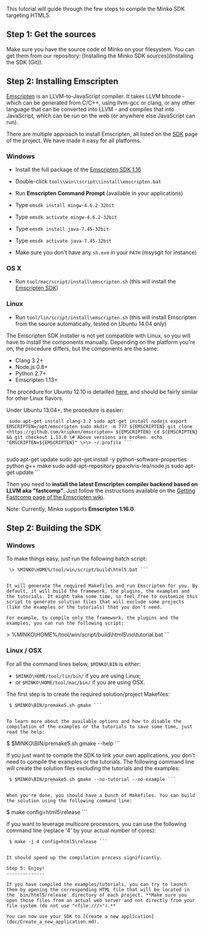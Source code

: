 This tutorial will guide through the few steps to compile the Minko SDK targeting HTML5.

Step 1: Get the sources
-----------------------

Make sure you have the source code of Minko on your filesystem. You can get them from our repository: [Installing the Minko SDK sources](Installing the SDK (Git)).

Step 2: Installing Emscripten
-----------------------------

[Emscripten](https://github.com/kripken/emscripten/) is an LLVM-to-JavaScript compiler. It takes LLVM bitcode - which can be generated from C/C++, using llvm-gcc or clang, or any other language that can be converted into LLVM - and compiles that into JavaScript, which can be run on the web (or anywhere else JavaScript can run).

There are multiple approach to install Emscripten, all listed on the [SDK](https://github.com/kripken/emscripten/wiki/Emscripten-SDK) page of the project. We have made it easy for all platforms.

### Windows

-   Install the full package of the [Emscripten SDK 1.16](https://github.com/kripken/emscripten/wiki/Emscripten-SDK#wiki-downloads)
-   Double-click `tool\\win\\script\\install\emscripten.bat`



-   Run **Emscripten Command Prompt** (available in your applications)
-   Type `emsdk install mingw-4.6.2-32bit`
-   Type `emsdk activate mingw-4.6.2-32bit`
-   Type `emsdk install java-7.45-32bit`
-   Type `emsdk activate java-7.45-32bit`
-   Make sure you don't have any `sh.exe` in your `PATH` (msysgit for instance)



### OS X

-   Run `tool/mac/script/install\emscripten.sh` (this will install the [Emscripten SDK](https://github.com/kripken/emscripten/wiki/Emscripten-SDK#wiki-downloads))

### Linux

-   Run `tool/lin/script/install\emscripten.sh` (this will install Emscripten from the source automatically, tested on Ubuntu 14.04 only)

 The Emscripten SDK installer is not yet compatible with Linux, so you will have to install the components manually. Depending on the platform you're on, the procedure differs, but the components are the same:

-   Clang 3.2+
-   Node.js 0.8+
-   Python 2.7+
-   Emscripten 1.13+

The procedure for Ubuntu 12.10 is detailled [here](https://github.com/kripken/emscripten/wiki/Getting-Started-on-Ubuntu-12.10), and should be fairly similar for other Linux flavors.

Under Ubuntu 13.04+, the procedure is easier:

```
 sudo apt-get install clang-3.2 sudo apt-get install nodejs export EMSCRIPTEN=/opt/emscripten sudo mkdir -m 777 ${EMSCRIPTEN} git clone <https://github.com/kripken/emscripten> ${EMSCRIPTEN} cd ${EMSCRIPTEN} && git checkout 1.13.0 \# Above versions are broken. echo "EMSCRIPTEN=${EMSCRIPTEN}" \>\> ~/.profile ```


```
 sudo apt-get update sudo apt-get install -y python-software-properties python g++ make sudo add-apt-repository ppa:chris-lea/node.js sudo apt-get update ```


Then you need to **install the latest Emscripten compiler backend based on LLVM aka "fastcomp"**. Just follow the instructions available on the [Getting Fastcomp page of the Emscripten wiki](https://github.com/kripken/emscripten/wiki/LLVM-Backend#getting-fastcomp). 

Note: Currently, Minko supports **Emscripten 1.16.0**.

Step 2: Building the SDK
------------------------

### Windows

To make things easy, just run the following batch script:

```
 \> %MINKO\HOME%/tool/win/script/build\html5.bat ```


It will generate the required Makefiles and run Emscripten for you. By default, it will build the framework, the plugins, the examples and the tutorials. It might take some time, so feel free to customize this script to generate solution files that will exclude some projects (like the examples or the tutorials) that you don't need.

For example, to compile only the framework, the plugins and the examples, you can run the following script:

```
 \> %MINKO\HOME%/tool/win/script/build\html5\no\tutorial.bat ```


### Linux / OSX

For all the command lines below, `$MINKO\BIN` is either:

-   `$MINKO\HOME/tool/lin/bin/` if you are using Linux;
-   or `$MINKO\HOME/tool/mac/bin/` if you are using OSX.

The first step is to create the required solution/project Makefiles:

```
 $ $MINKO\BIN/premake5.sh gmake ```


To learn more about the available options and how to disable the compilation of the examples or the tutorials to save some time, just read the help:

```
 $ $MINKO\BIN/premake5.sh gmake --help ```


If you just want to compile the SDK to link your own applications, you don't need to compile the examples or the tutorials. The following command line will create the solution files excluding the tutorials and the examples:

```
 $ $MINKO\BIN/premake5.sh gmake --no-tutorial --no-example ```


When you're done, you should have a bunch of Makefiles. You can build the solution using the following command line:

```
 $ make config=html5\release ```


If you want to leverage multicore processors, you can use the following command line (replace '4' by your actual number of cores):

```
 $ make -j 4 config=html5\release ```


It should speed up the compilation process significantly.

Step 5: Enjoy!
--------------

If you have compiled the examples/tutorials, you can try to launch them by opening the corresponding HTML file that will be located in the `bin/html5/release` directory of each project. **Make sure you open those files from an actual web server and not directly from your file system (do not use "<file:///>").**

You can now use your SDK to [Create a new application](doc/Create_a_new_application.md).

